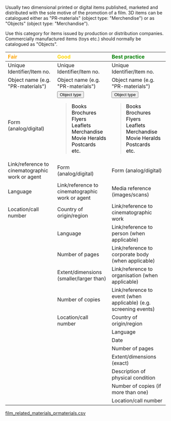 
Usually two dimensional printed or digital items published, marketed and distributed with the sole motive of the promotion of a film. 3D items can be catalogued either as "PR-materials" (object type: "Merchendise") or as "Objects"  (object type: "Merchandise").

Use this category for items issued by production or distribution companies. Commercially manufactured items (toys etc.) should normally be catalogued as "Objects".

| <span style="color:orange"><b>Fair</b></span>| <span style="color:gold"><b>Good</b></span>  | <span style="color:green"><b> Best practice</b></span>  |
|:------------------------------------------------|:-------------------------------------------------|:-----------------------------------------------------------------------|
| <tspan title="An identifier that is guaranteed to be unique among all identifiers used for specific objects or entities and for a specific purpose. A unique identifier could be a code or a sequence number.">Unique Identifier/Item no.</tspan> | <tspan title="An identifier that is guaranteed to be unique among all identifiers used for specific objects or entities and for a specific purpose. A unique identifier could be a code or a sequence number.">Unique Identifier/Item no.</tspan>  | <tspan title="An identifier that is guaranteed to be unique among all identifiers used for specific objects or entities and for a specific purpose. A unique identifier could be a code or a sequence number.">Unique Identifier/Item no.</tspan>|
| <tspan title="General category of an item.">Object name (e.g. "PR-materials")</tspan>  | <tspan title="General category of an item.">Object name (e.g. "PR-materials")</tspan>   | <tspan title="General category of an item.">Object name (e.g. "PR-materials")</tspan> |
| Form (analog/digital)  | <div class="collapsible"><button class="collapsible-btn"><tspan title="Specific category of an item.">Object type</tspan></button><div class="collapsible-content"><blockquote style='color:black'><div class="collapsible">Books</div><div class="collapsible">Brochures</div><div class="collapsible">Flyers</div><div class="collapsible">Leaflets</div><div class="collapsible"><tspan title="Item produced to promote a film and/or it's characters and agents.">Merchandise</tspan></div><div class="collapsible"><tspan title='Usually a 5"x7" or 6"x9" one page flyer used for promotion.'>Movie Heralds</tspan></div><div class="collapsible">Postcards</div><div class="collapsible">etc.</div></blockquote></div></div> | <div class="collapsible"><button class="collapsible-btn"><tspan title="Specific category of an item.">Object type</tspan></button><div class="collapsible-content"><blockquote style='color:black'><div class="collapsible">Books</div><div class="collapsible">Brochures</div><div class="collapsible">Flyers</div><div class="collapsible">Leaflets</div><div class="collapsible"><tspan title="Item produced to promote a film and/or it's characters and agents.">Merchandise</tspan></div><div class="collapsible"><tspan title='Usually a 5"x7" or 6"x9" one page flyer used for promotion.'>Movie Heralds</tspan></div><div class="collapsible">Postcards</div><div class="collapsible">etc.</div></blockquote></div></div> |
| Link/reference to cinematographic work or agent| Form (analog/digital)   | Form (analog/digital) |
| Language   | Link/reference to cinematographic work or agent | <tspan title="Type of still image (print, negative etc.).">Media reference (images/scans)</tspan>|
| <tspan title="A number, letter, symbol or combination, indicating the specific location of an object.">Location/call number</tspan>   | Country of origin/region| Link/reference to cinematographic work|
|| Language| Link/reference to person (when applicable)|
|| Number of pages | Link/reference to corporate body (when applicable)|
|| Extent/dimensions (smaller/larger than) | Link/reference to organisation (when applicable)  |
|| Number of copies| Link/reference to event (when applicable) (e.g. screening events) |
|| <tspan title="A number, letter, symbol or combination, indicating the specific location of an object.">Location/call number</tspan>| Country of origin/region  |
|| | Language  |
|| | Date  |
|| | Number of pages   |
|| | Extent/dimensions (exact) |
|| | Description of physical condition |
|| | Number of copies (if more than one)   |
|| | <tspan title="A number, letter, symbol or combination, indicating the specific location of an object.">Location/call number</tspan>  |



<script>
document.addEventListener("DOMContentLoaded", function() {
var collapsibleBtns = document.querySelectorAll('.collapsible-btn');

collapsibleBtns.forEach(function(btn) {
btn.addEventListener('click', function() {
var content = this.nextElementSibling;
if (content.style.display === "block") {
content.style.display = "none";
} else {
content.style.display = "block";
}
});
});
});
</script>


<a href="../film_related_materials_prmaterials.csv" download><u>film_related_materials_prmaterials.csv</u></a>


